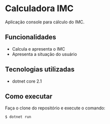 # Calculadora IMC 

Aplicação console para cálculo do IMC.
## Funcionalidades
- Calcula e apresenta o IMC
- Apresenta a situação do usuário

## Tecnologias utilizadas

- dotnet core 2.1

## Como executar
Faça o clone do repositório e execute o comando:


```
$ dotnet run 
```